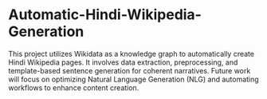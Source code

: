 # Automatic-Hindi-Wikipedia-Generation
This project utilizes Wikidata as a knowledge graph to automatically create Hindi Wikipedia pages. It involves data extraction, preprocessing, and template-based sentence generation for coherent narratives. Future work will focus on optimizing Natural Language Generation (NLG) and automating workflows to enhance content creation.
